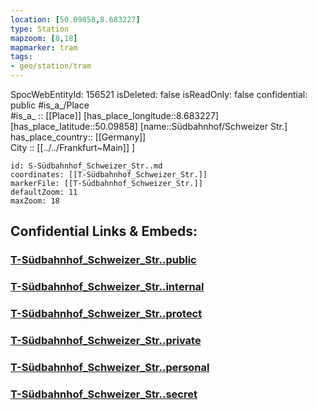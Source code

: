 ```yaml
---
location: [50.09858,8.683227] 
type: Station 
mapzoom: [8,18] 
mapmarker: tram 
tags:
- geo/station/tram
---
```

SpocWebEntityId: 156521
isDeleted: false
isReadOnly: false
confidential: public
#is_a_/Place  
#is_a_ :: [[Place]] 
[has_place_longitude::8.683227] 
[has_place_latitude::50.09858] 
[name::Südbahnhof/Schweizer Str.] 
has_place_country:: [[Germany]]  
City :: [[../../Frankfurt~Main]] ] 


```leaflet
id: S-Südbahnhof_Schweizer_Str..md
coordinates: [[T-Südbahnhof_Schweizer_Str.]] 
markerFile: [[T-Südbahnhof_Schweizer_Str.]] 
defaultZoom: 11 
maxZoom: 18
```


## Confidential Links & Embeds: 

### [T-Südbahnhof_Schweizer_Str..public](/_public/\Earth\Continent\Europe\Europe~Central\Germany\Germany~West\Hessen\counties~Hessen\Frankfurt~Main\Stations-FFM~TT-Südbahnhof_Schweizer_Str..public.md) 

### [T-Südbahnhof_Schweizer_Str..internal](/_internal/\Earth\Continent\Europe\Europe~Central\Germany\Germany~West\Hessen\counties~Hessen\Frankfurt~Main\Stations-FFM~TT-Südbahnhof_Schweizer_Str..internal.md) 

### [T-Südbahnhof_Schweizer_Str..protect](/_protect/\Earth\Continent\Europe\Europe~Central\Germany\Germany~West\Hessen\counties~Hessen\Frankfurt~Main\Stations-FFM~TT-Südbahnhof_Schweizer_Str..protect.md) 

### [T-Südbahnhof_Schweizer_Str..private](/_private/\Earth\Continent\Europe\Europe~Central\Germany\Germany~West\Hessen\counties~Hessen\Frankfurt~Main\Stations-FFM~TT-Südbahnhof_Schweizer_Str..private.md) 

### [T-Südbahnhof_Schweizer_Str..personal](/_personal/\Earth\Continent\Europe\Europe~Central\Germany\Germany~West\Hessen\counties~Hessen\Frankfurt~Main\Stations-FFM~TT-Südbahnhof_Schweizer_Str..personal.md) 

### [T-Südbahnhof_Schweizer_Str..secret](/_secret/\Earth\Continent\Europe\Europe~Central\Germany\Germany~West\Hessen\counties~Hessen\Frankfurt~Main\Stations-FFM~TT-Südbahnhof_Schweizer_Str..secret.md)

